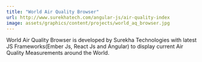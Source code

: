 ```yaml
---
title: "World Air Quality Browser"
url: http://www.surekhatech.com/angular-js/air-quality-index
image: assets/graphics/content/projects/world_aq_browser.jpg
---
```


World Air Quality Browser is developed by Surekha Technologies with latest JS Frameworks(Ember Js, React Js and Angular) to display current Air Quality Measurements around the World.

